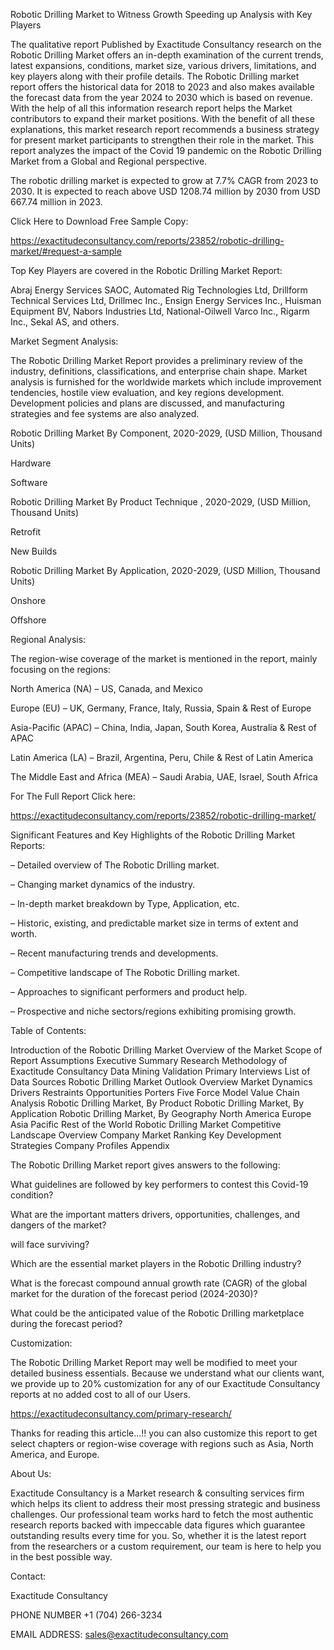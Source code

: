 Robotic Drilling Market to Witness Growth Speeding up Analysis with Key Players

The qualitative report Published by Exactitude Consultancy research on the Robotic Drilling Market offers an in-depth examination of the current trends, latest expansions, conditions, market size, various drivers, limitations, and key players along with their profile details. The Robotic Drilling market report offers the historical data for 2018 to 2023 and also makes available the forecast data from the year 2024 to 2030 which is based on revenue. With the help of all this information research report helps the Market contributors to expand their market positions. With the benefit of all these explanations, this market research report recommends a business strategy for present market participants to strengthen their role in the market. This report analyzes the impact of the Covid 19 pandemic on the Robotic Drilling Market from a Global and Regional perspective.

The robotic drilling market is expected to grow at 7.7% CAGR from 2023 to 2030. It is expected to reach above USD 1208.74 million by 2030 from USD 667.74 million in 2023.

Click Here to Download Free Sample Copy:

https://exactitudeconsultancy.com/reports/23852/robotic-drilling-market/#request-a-sample

Top Key Players are covered in the Robotic Drilling Market Report:

Abraj Energy Services SAOC, Automated Rig Technologies Ltd, Drillform Technical Services Ltd, Drillmec Inc., Ensign Energy Services Inc., Huisman Equipment BV, Nabors Industries Ltd, National-Oilwell Varco Inc., Rigarm Inc., Sekal AS, and others.

Market Segment Analysis:

The Robotic Drilling Market Report provides a preliminary review of the industry, definitions, classifications, and enterprise chain shape. Market analysis is furnished for the worldwide markets which include improvement tendencies, hostile view evaluation, and key regions development. Development policies and plans are discussed, and manufacturing strategies and fee systems are also analyzed.

Robotic Drilling Market By Component, 2020-2029, (USD Million, Thousand Units)

Hardware

Software

Robotic Drilling Market By Product Technique , 2020-2029, (USD Million, Thousand Units)

Retrofit

New Builds

Robotic Drilling Market By Application, 2020-2029, (USD Million, Thousand Units)

Onshore

Offshore




Regional Analysis:

The region-wise coverage of the market is mentioned in the report, mainly focusing on the regions:

North America (NA) – US, Canada, and Mexico

Europe (EU) – UK, Germany, France, Italy, Russia, Spain & Rest of Europe

Asia-Pacific (APAC) – China, India, Japan, South Korea, Australia & Rest of APAC

Latin America (LA) – Brazil, Argentina, Peru, Chile & Rest of Latin America

The Middle East and Africa (MEA) – Saudi Arabia, UAE, Israel, South Africa

For The Full Report Click here:

https://exactitudeconsultancy.com/reports/23852/robotic-drilling-market/

Significant Features and Key Highlights of the Robotic Drilling Market Reports:

– Detailed overview of The Robotic Drilling market.

– Changing market dynamics of the industry.

– In-depth market breakdown by Type, Application, etc.

– Historic, existing, and predictable market size in terms of extent and worth.

– Recent manufacturing trends and developments.

– Competitive landscape of The Robotic Drilling market.

– Approaches to significant performers and product help.

– Prospective and niche sectors/regions exhibiting promising growth.

Table of Contents:

Introduction of the Robotic Drilling Market
Overview of the Market
Scope of Report
Assumptions
Executive Summary
Research Methodology of Exactitude Consultancy
Data Mining
Validation
Primary Interviews
List of Data Sources
Robotic Drilling Market Outlook
Overview
Market Dynamics
Drivers
Restraints
Opportunities
Porters Five Force Model
Value Chain Analysis
Robotic Drilling Market, By Product
Robotic Drilling Market, By Application
Robotic Drilling Market, By Geography
North America
Europe
Asia Pacific
Rest of the World
Robotic Drilling Market Competitive Landscape
Overview
Company Market Ranking
Key Development Strategies
Company Profiles
Appendix

The Robotic Drilling Market report gives answers to the following:

What guidelines are followed by key performers to contest this Covid-19 condition?

What are the important matters drivers, opportunities, challenges, and dangers of the market?

will face surviving?

Which are the essential market players in the Robotic Drilling industry?

What is the forecast compound annual growth rate (CAGR) of the global market for the duration of the forecast period (2024-2030)?

What could be the anticipated value of the Robotic Drilling marketplace during the forecast period?

Customization:

The Robotic Drilling Market Report may well be modified to meet your detailed business essentials. Because we understand what our clients want, we provide up to 20% customization for any of our Exactitude Consultancy reports at no added cost to all of our Users.

https://exactitudeconsultancy.com/primary-research/

Thanks for reading this article...!! you can also customize this report to get select chapters or region-wise coverage with regions such as Asia, North America, and Europe.

About Us:

Exactitude Consultancy is a Market research & consulting services firm which helps its client to address their most pressing strategic and business challenges. Our professional team works hard to fetch the most authentic research reports backed with impeccable data figures which guarantee outstanding results every time for you. So, whether it is the latest report from the researchers or a custom requirement, our team is here to help you in the best possible way.

Contact:

Exactitude Consultancy

PHONE NUMBER +1 (704) 266-3234

EMAIL ADDRESS: sales@exactitudeconsultancy.com  
